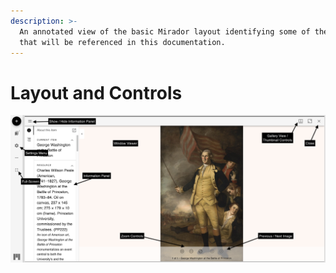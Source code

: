 ```yaml
---
description: >-
  An annotated view of the basic Mirador layout identifying some of the controls
  that will be referenced in this documentation.
---
```


# Layout and Controls

![](../.gitbook/assets/screenshot_2021-01-28-princeton-university-art-museum-collection-viewer-1-.png)



